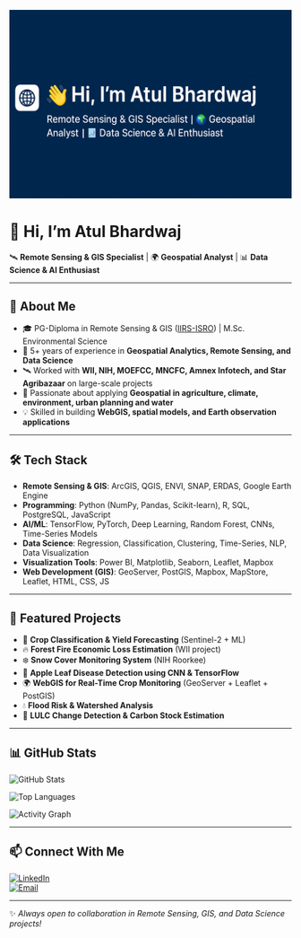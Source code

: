 ![](images/ChatGPT%20Image%20Sep%207,%202025,%2012_35_52%20PM.png)

# 👋 Hi, I’m Atul Bhardwaj  

🛰️ **Remote Sensing & GIS Specialist** | 🌍 **Geospatial Analyst** | 📊 **Data Science & AI Enthusiast**  

---

## 🔎 About Me
- 🎓 PG-Diploma in Remote Sensing & GIS ([IIRS-ISRO](https://www.iirs.gov.in/)) | M.Sc. Environmental Science  
- 💼 5+ years of experience in **Geospatial Analytics, Remote Sensing, and Data Science**  
- 🛰️ Worked with **WII, NIH, MOEFCC, MNCFC, Amnex Infotech, and Star Agribazaar** on large-scale projects  
- 🌱 Passionate about applying **Geospatial in agriculture, climate, environment, urban planning and water**  
- 💡 Skilled in building **WebGIS, spatial models, and Earth observation applications**  

---

## 🛠️ Tech Stack
- **Remote Sensing & GIS**: ArcGIS, QGIS, ENVI, SNAP, ERDAS, Google Earth Engine  
- **Programming**: Python (NumPy, Pandas, Scikit-learn), R, SQL, PostgreSQL, JavaScript  
- **AI/ML**: TensorFlow, PyTorch, Deep Learning, Random Forest, CNNs, Time-Series Models  
- **Data Science**: Regression, Classification, Clustering, Time-Series, NLP, Data Visualization  
- **Visualization Tools**: Power BI, Matplotlib, Seaborn, Leaflet, Mapbox  
- **Web Development (GIS)**: GeoServer, PostGIS, Mapbox, MapStore, Leaflet, HTML, CSS, JS

---

## 📌 Featured Projects
- 🌾 **Crop Classification & Yield Forecasting** (Sentinel-2 + ML)  
- 🔥 **Forest Fire Economic Loss Estimation** (WII project)  
- ❄️ **Snow Cover Monitoring System** (NIH Roorkee)  
- 🍎 **Apple Leaf Disease Detection using CNN & TensorFlow**  
- 🌍 **WebGIS for Real-Time Crop Monitoring** (GeoServer + Leaflet + PostGIS)  
- 💧 **Flood Risk & Watershed Analysis**  
- 🌳 **LULC Change Detection & Carbon Stock Estimation**  

---

## 📊 GitHub Stats
![GitHub Stats](https://github-readme-stats.vercel.app/api?username=atulbhardwaj&show_icons=true&theme=radical)  

![Top Languages](https://github-readme-stats.vercel.app/api/top-langs/?username=atulbhardwaj&layout=compact&theme=radical)  

![Activity Graph](https://github-readme-activity-graph.vercel.app/graph?username=atulbhardwaj&theme=react-dark)  

---

## 📫 Connect With Me
[![LinkedIn](https://img.shields.io/badge/LinkedIn-Atul%20Bhardwaj-blue?logo=linkedin)](https://www.linkedin.com/in/atul7bhardwaj)  
[![Email](https://img.shields.io/badge/Email-atbhardwaj19.1993%40gmail.com-red?logo=gmail)](mailto:atbhardwaj19.1993@gmail.com)  

---

✨ *Always open to collaboration in Remote Sensing, GIS, and Data Science projects!*  
